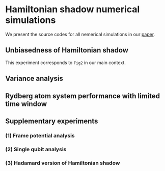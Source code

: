 # Hamiltonian shadow numerical simulations

We present the source codes for all nemerical simulations in our [paper](https://arxiv.org/). 

## Unbiasedness of Hamiltonian shadow

This experiment corresponds to `Fig2` in our main context.

## Variance analysis

## Rydberg atom system performance with limited time window

## Supplementary experiments

### (1) Frame potential analysis

### (2) Single qubit analysis

### (3) Hadamard version of Hamiltonian shadow